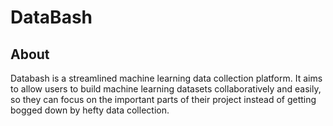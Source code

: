 # DataBash

## About

Databash is a streamlined machine learning data collection platform. It aims to allow users to build machine learning datasets collaboratively and easily, so they can focus on the important parts of their project instead of getting bogged down by hefty data collection.
